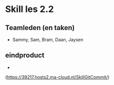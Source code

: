 # Skill les 2.2

## Teamleden (en taken)
- Sammy, Sam, Bram, Daan, Jaysen

## eindproduct
-
(https://39217.hosts2.ma-cloud.nl/SkillGitCommit/)
